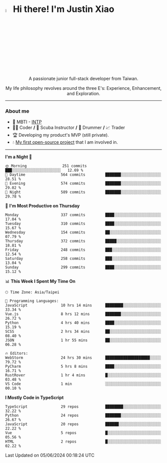 # <img src="https://media.giphy.com/media/hvRJCLFzcasrR4ia7z/giphy.gif" width="5%">Hi there! I'm Justin Xiao
<p align="center">A passionate junior full-stack developer from Taiwan.  </p>
<p align="center">My life philosophy revolves around the three E's: Experience, Enhancement, and Exploration.</p>

---
### About me
- 👀 MBTI - [INTP](https://www.16personalities.com/intp-personality)
- 👨‍💻 Coder **/** 🤿 Scuba Instructor **/** 🥁 Drummer **/** 📈 Trader
- 🏆 Developing my product's MVP (still private).
- 💧 [My first open-source project](https://github.com/Game-as-a-Service/Game-Lobby-Web) that I am involved in.

---
<!--START_SECTION:waka-->
**I'm a Night 🦉** 

```text
🌞 Morning                251 commits         ███░░░░░░░░░░░░░░░░░░░░░░   12.69 % 
🌆 Daytime                564 commits         ███████░░░░░░░░░░░░░░░░░░   28.51 % 
🌃 Evening                574 commits         ███████░░░░░░░░░░░░░░░░░░   29.02 % 
🌙 Night                  589 commits         ███████░░░░░░░░░░░░░░░░░░   29.78 % 
```
📅 **I'm Most Productive on Thursday** 

```text
Monday                   337 commits         ████░░░░░░░░░░░░░░░░░░░░░   17.04 % 
Tuesday                  310 commits         ████░░░░░░░░░░░░░░░░░░░░░   15.67 % 
Wednesday                154 commits         ██░░░░░░░░░░░░░░░░░░░░░░░   07.79 % 
Thursday                 372 commits         █████░░░░░░░░░░░░░░░░░░░░   18.81 % 
Friday                   248 commits         ███░░░░░░░░░░░░░░░░░░░░░░   12.54 % 
Saturday                 258 commits         ███░░░░░░░░░░░░░░░░░░░░░░   13.04 % 
Sunday                   299 commits         ████░░░░░░░░░░░░░░░░░░░░░   15.12 % 
```


📊 **This Week I Spent My Time On** 

```text
🕑︎ Time Zone: Asia/Taipei

💬 Programming Languages: 
JavaScript               10 hrs 14 mins      ████████░░░░░░░░░░░░░░░░░   33.34 % 
Vue.js                   8 hrs 12 mins       ███████░░░░░░░░░░░░░░░░░░   26.72 % 
Python                   4 hrs 40 mins       ████░░░░░░░░░░░░░░░░░░░░░   15.19 % 
SCSS                     2 hrs 34 mins       ██░░░░░░░░░░░░░░░░░░░░░░░   08.40 % 
JSON                     1 hr 55 mins        ██░░░░░░░░░░░░░░░░░░░░░░░   06.28 % 

🔥 Editors: 
WebStorm                 24 hrs 30 mins      ████████████████████░░░░░   79.72 % 
PyCharm                  5 hrs 8 mins        ████░░░░░░░░░░░░░░░░░░░░░   16.71 % 
RustRover                1 hr 4 mins         █░░░░░░░░░░░░░░░░░░░░░░░░   03.48 % 
VS Code                  1 min               ░░░░░░░░░░░░░░░░░░░░░░░░░   00.10 % 
```

**I Mostly Code in TypeScript** 

```text
TypeScript               29 repos            ████████░░░░░░░░░░░░░░░░░   32.22 % 
Python                   24 repos            ███████░░░░░░░░░░░░░░░░░░   26.67 % 
JavaScript               20 repos            ██████░░░░░░░░░░░░░░░░░░░   22.22 % 
Vue                      5 repos             █░░░░░░░░░░░░░░░░░░░░░░░░   05.56 % 
HTML                     2 repos             █░░░░░░░░░░░░░░░░░░░░░░░░   02.22 % 
```




 Last Updated on 05/06/2024 00:18:24 UTC
<!--END_SECTION:waka-->
